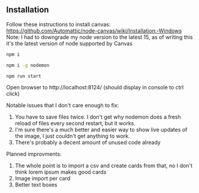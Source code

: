 ## Installation

Follow these instructions to install canvas: https://github.com/Automattic/node-canvas/wiki/Installation:-Windows
Note: I had to downgrade my node version to the latest 15, as of writing this it's the latest version of node supported by Canvas

```bash
npm i
```
```bash
npm i -g nodemon
```
```bash
npm run start
```

Open browser to http://localhost:8124/ (should display in console to ctrl click)

Notable issues that I don't care enough to fix:
1. You have to save files twice. I don't get why nodemon does a fresh reload of files every second restart, but it works.
2. I'm sure there's a much better and easier way to show live updates of the image, I just couldn't get anything to work.
3. There's probably a decent amount of unused code already

Planned improvments:
1. The whole point is to import a csv and create cards from that, no I don't think lorem ipsum makes good cards
2. Image import per card
3. Better text boxes